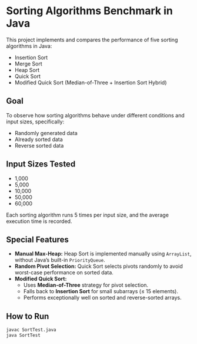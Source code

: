 # Sorting Algorithms Benchmark in Java

This project implements and compares the performance of five sorting algorithms in Java:

- Insertion Sort
- Merge Sort
- Heap Sort
- Quick Sort
- Modified Quick Sort (Median-of-Three + Insertion Sort Hybrid)

## Goal

To observe how sorting algorithms behave under different conditions and input sizes, specifically:
- Randomly generated data
- Already sorted data
- Reverse sorted data

## Input Sizes Tested

- 1,000
- 5,000
- 10,000
- 50,000
- 60,000
  
Each sorting algorithm runs 5 times per input size, and the average execution time is recorded.

## Special Features

- **Manual Max-Heap:** Heap Sort is implemented manually using `ArrayList`, without Java’s built-in `PriorityQueue`.
- **Random Pivot Selection:** Quick Sort selects pivots randomly to avoid worst-case performance on sorted data.
- **Modified Quick Sort:**
    - Uses **Median-of-Three** strategy for pivot selection.
    - Falls back to **Insertion Sort** for small subarrays (≤ 15 elements).
    - Performs exceptionally well on sorted and reverse-sorted arrays.

## How to Run

```bash
javac SortTest.java
java SortTest